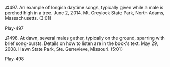 ♫497. An example of longish daytime songs, typically given while a male
is perched high in a tree. June 2, 2014. Mt. Greylock State Park, North
Adams, Massachusetts. (3:01)

Play-497

♫498. At dawn, several males gather, typically on the ground, sparring
with brief song-bursts. Details on how to listen are in the book's text.
May 29, 2008. Hawn State Park, Ste. Genevieve, Missouri. (5:01)

Play-498
